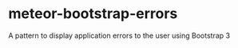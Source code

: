 meteor-bootstrap-errors
=======================

A pattern to display application errors to the user using Bootstrap 3
